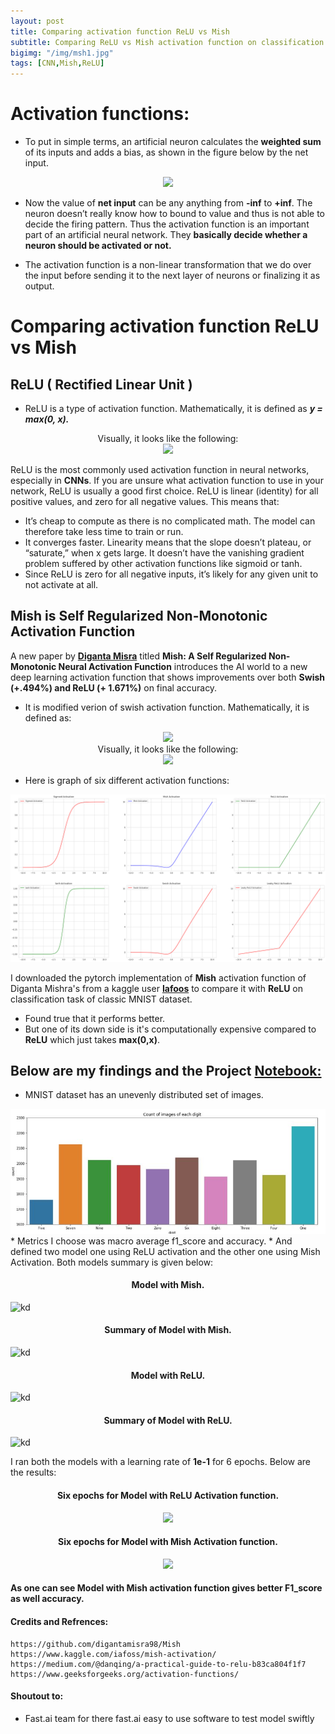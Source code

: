 ```yaml
---
layout: post
title: Comparing activation function ReLU vs Mish
subtitle: Comparing ReLU vs Mish activation function on classification accuracy of MNIST dataset. 
bigimg: "/img/msh1.jpg"
tags: [CNN,Mish,ReLU]
---
```


# Activation functions:

* To put in simple terms, an artificial neuron calculates the **weighted sum**  of its inputs and adds a bias, as shown in the figure below by the net input.


<center><img src="https://www.geeksforgeeks.org/wp-content/uploads/33-1-1-660x306.png"></center>

* Now the value of **net input** can be any anything from **-inf** to **+inf**. The neuron doesn’t really know how to bound to value and thus is not able to decide the firing pattern. Thus the activation function is an important part of an artificial neural network. They **basically decide whether a neuron should be activated or not.**

* The activation function is a non-linear transformation that we do over the input before sending it to the next layer of neurons or finalizing it as output.



# Comparing activation function ReLU vs Mish

##  **ReLU** ( Rectified Linear Unit )

* ReLU is a type of activation function. Mathematically, it is defined as ***y = max(0, x).***

<center>Visually, it looks like the following:</center>


<center><img src="https://miro.medium.com/max/1026/1*DfMRHwxY1gyyDmrIAd-gjQ.png"></center>

ReLU is the most commonly used activation function in neural networks, especially in **CNNs**. If you are unsure what activation function to use in your network, ReLU is usually a good first choice.
ReLU is linear (identity) for all positive values, and zero for all negative values. This means that:
* It’s cheap to compute as there is no complicated math. The model can therefore take less time to train or run.
* It converges faster. Linearity means that the slope doesn’t plateau, or “saturate,” when x gets large. It doesn’t have the vanishing gradient problem suffered by other activation functions like sigmoid or tanh.
* Since ReLU is zero for all negative inputs, it’s likely for any given unit to not activate at all.


##  Mish is Self Regularized Non-Monotonic Activation Function

A new paper by [**Diganta Misra**](https://github.com/digantamisra98/Mish) titled **Mish: A Self Regularized Non-Monotonic Neural Activation Function** introduces the AI world to a new deep learning activation function that shows improvements over both **Swish (+.494%) and ReLU (+ 1.671%)** on final accuracy.
* It is modified verion of swish activation function. Mathematically, it is defined as:

<center><img src="https://i.ibb.co/TK0LPcD/mishmath.jpg"></center>


<center>Visually, it looks like the following:</center>


<center><img src="https://miro.medium.com/max/512/1*S9xYzBLjOd4JrrGC-U2Zhg.jpeg"></center>


* Here is graph of six different activation functions:


<center><img src="/img/activation fucntion.png"></center>


I downloaded the pytorch implementation of **Mish** activation function of Diganta Mishra's from a kaggle user [**Iafoos**](https://www.kaggle.com/iafoss/mish-activation/) to compare it with **ReLU** on classification task of classic MNIST dataset.


* Found true that it performs better.
* But one of its down side is it's computationally expensive compared to **ReLU** which just takes **max(0,x)**.


## Below are my findings and the Project [**Notebook:**](https://github.com/shadab4150/Deep-Learning-Classifiers/blob/master/comparing_activation_function_ReLU_vs_Mish.ipynb)

* MNIST dataset has an unevenly distributed set of images.
<img src="/img/count.jpg">
* Metrics I choose was macro average f1_score and accuracy.
* And defined two model one using ReLU activation and the other one using Mish Activation. Both models summary is given below:

<center><h4>Model with Mish.</h4></center>


![kd](https://i.ibb.co/L6NXBjC/modelmish.jpg)


<center><h4>Summary of Model with Mish.</h4></center>


![kd](https://i.ibb.co/L8Zj94f/modelMsh.jpg)


<center><h4>Model with ReLU.</h4></center>


![kd](https://i.ibb.co/6Y5XXJn/model-relu.jpg)


<center><h4>Summary of Model with ReLU.</h4></center>


![kd](https://i.ibb.co/xL4q3XQ/modelRel.jpg)


I ran both the models with a learning rate of **1e-1** for 6 epochs.
Below are the results:


<center><h4>Six epochs for Model with ReLU Activation function.</h4></center>


<center><img src="https://i.ibb.co/sVzb77s/mishlearn.jpg"></center>


<center><h4>Six epochs for Model with Mish Activation function.</h4></center>


<center><img src="https://i.ibb.co/McKPb4Q/learn-mish1313.jpg"></center>


#### As one can see Model with Mish activation function gives better F1_score as well accuracy.


#### Credits and Refrences:
```
https://github.com/digantamisra98/Mish
https://www.kaggle.com/iafoss/mish-activation/
https://medium.com/@danqing/a-practical-guide-to-relu-b83ca804f1f7
https://www.geeksforgeeks.org/activation-functions/
```
#### Shoutout to:
* Fast.ai team for there fast.ai easy to use software to test model swiftly


